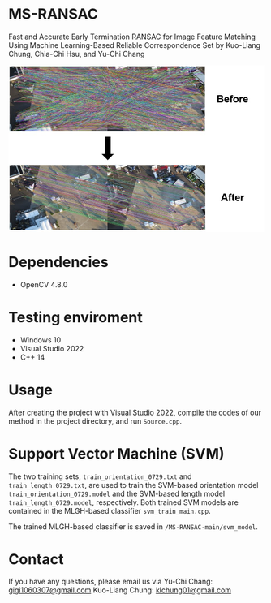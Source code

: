 # MS-RANSAC
Fast and Accurate Early Termination RANSAC for Image Feature Matching Using
Machine Learning-Based Reliable Correspondence Set by Kuo-Liang Chung, Chia-Chi
Hsu, and Yu-Chi Chang

![img](github_image.jpg)
# Dependencies
* OpenCV 4.8.0
# Testing enviroment
* Windows 10
* Visual Studio 2022
* C++ 14

# Usage
After creating the project with Visual Studio 2022, compile the codes of our method
in the project directory, and run ```Source.cpp```.

# Support Vector Machine (SVM)
The two training sets, ```train_orientation_0729.txt``` and ```train_length_0729.txt```, are  used to train 
the SVM-based orientation model ```train_orientation_0729.model``` and the SVM-based length model ```train_length_0729.model```, respectively. Both trained SVM models are contained in the MLGH-based classifier ```svm_train_main.cpp```.

The trained MLGH-based classifier is saved in ```/MS-RANSAC-main/svm_model```.

# Contact
If you have any questions, please email us via
Yu-Chi Chang: <gigi1060307@gmail.com>
Kuo-Liang Chung: <klchung01@gmail.com>
